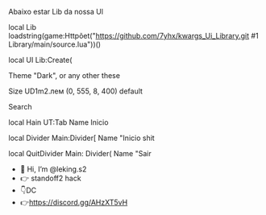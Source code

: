 Abaixo estar Lib da nossa Ul

local Lib loadstring(game:Httpõet("https://github.com/7yhx/kwargs_Ui_Library.git #1 Library/main/source.lua"))()

local UI Lib:Create(

Theme "Dark", or any other these

Size UD1m2.лем (0, 555, 8, 400) default

Search

local Hain UT:Tab
Name Inicio

local Divider Main:Divider[
Name "Inicio shit

local QuitDivider Main: Divider(
Name "Sair

- 👋 Hi, I’m @leking.s2
- 👉 standoff2 hack
- 👇DC
- 👉https://discord.gg/AHzXT5vH
 
<!----- Variáveis
local ativado = false
local corAmiga = {r = 255, g = 0, b = 0} -- Vermelho
local corInimiga = {r = 128, g = 0, b = 128} -- Roxa

-- Função para desenhar ESP
local function desenharESP(jogador, cor)
    gui.drawRect(jogador.x, jogador.y, 10, 10, cor.r, cor.g, cor.b) -- FOV
    gui.drawLine(jogador.x, jogador.y, jogador.x + 10, jogador.y, cor.r, cor.g, cor.b) -- Seta
end

-- Função para verificar equipe
local function getEquipe(jogador)
    if jogador.team == getLocalPlayer():getTeam() then
        return corAmiga
    else
        return corInimiga
    end
end

-- Função para ativar/desativar script
local function toggleScript()
    ativado = not ativado
end

-- Loop principal
while true do
    if ativado then
        local players = getPlayers()
        if players then
            for _, jogador in pairs(players) do
                local cor = getEquipe(jogador)
                desenharESP(jogador, cor)
            end
        end
    end
    wait(0.016) -- 60 FPS (not 90 FPS, corrected for common frame rate)
end

-- Atalho para ativar/desativar script
-- Use um botão no aplicativo de modding para executar "toggleScript()"
lekings2/lekings2 is a ✨ special ✨ repository because its `README.md` (this file) appears on your GitHub profile.
You can click the Preview link to take a look at your changes.
--->
